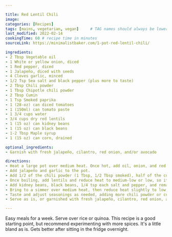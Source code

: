 ```yaml
---

title: Red Lentil Chili
image:
categories: [Recipes]
tags: [mains, vegetarian, vegan]     # TAG names should always be lowercase
last_modified: 2022-02-14
cookingTime: 60 # recipe time in minutes
sourceLink: https://minimalistbaker.com/1-pot-red-lentil-chili/

ingredients:
- 2 Tbsp Vegetable oil
- 1 White or yellow onion, diced
- 1 Red pepper, diced
- 1 Jalapeño, diced with seeds
- 4 Cloves garlic, minced
- 1/2 Tsp Sea salt and black pepper (plus more to taste)
- 2 Tbsp Chili powder
- 1 Tbsp Chipotle chili powder
- 2 Tbsp Cumin
- 1 Tsp Smoked paprika
- 1 (28-oz) can diced tomatoes
- 1 (150ml) can tomato paste
- 1 3/4 cups water
- 3/4 cups dry red lentils
- 1 (15 oz) can kidney beans
- 1 (15 oz) can black beans
- 1-2 Tbsp Maple syrup
- 1 (15 oz) can corn, drained

optional_ingredients:
- Garnish with fresh jalapeño, cilantro, red onion, and/or avocado

directions:
- Heat a large pot over medium heat. Once hot, add oil, onion, and red pepper. Season with a healthy pinch each salt and pepper and stir. Sauté for 3-4 minutes, stirring frequently.
- Add jalapeño and garlic to the pot.
- Add 1/2 of the chili powder (1 Tbsp, 1/2 Tbsp smoked), half of the cumin (1 Tbsp), paprika, diced tomatoes, tomato paste, and water, and stir to combine. Bring to a low boil over medium high heat.
- Once boiling, add lentils and reduce heat to medium-low or low, so it’s at a gentle simmer. You want to see bubbles, but you don’t want it boiling. Cook for 15 minutes, or until lentils are mostly tender. As it’s cooking you may need to add more water if the mixture is looking too dry and the lentils aren’t submerged.
- Add kidney beans, black beans, 1/4 tsp each salt and pepper, and remaining cumin (1 Tbsp) and chili powder (1 Tbsp, 1/2 Tbsp smoked), and stir to combine.
- Bring to a simmer over medium heat, then reduce heat slightly to low (or medium-low), add corn (optional), cover, and gently simmer for 20 minutes to meld the flavors together. Stir occasionally.
- Taste and adjust seasonings as needed, adding more chili powder or cumin for smokiness, salt for saltiness, or a little coconut sugar to balance the heat and draw out the other flavors.
- Serve as is, or garnished with fresh jalapeño, cilantro, red onion, and/or avocado (optional).

---
```


Easy meals for a week. Serve over rice or quinoa. This recipe is a good starting point, but recommend experimenting with more spices. It's a little bland as is. Gets better after sitting in the fridge overnight.
